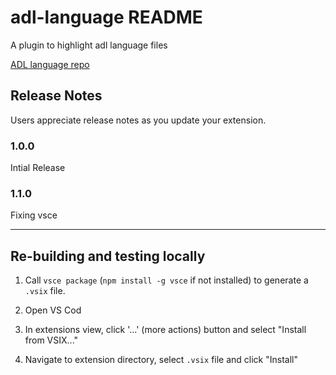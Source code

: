 # adl-language README

A plugin to highlight adl language files

[ADL language repo](https://github.com/adl-lang/adl)

## Release Notes

Users appreciate release notes as you update your extension.

### 1.0.0

Intial Release

### 1.1.0

Fixing vsce

---

## Re-building and testing locally

1. Call `vsce package` (`npm install -g vsce` if not installed)
to generate a `.vsix` file.

2. Open VS Cod

3. In extensions view, click '...' (more actions) button 
and select "Install from VSIX..."

4. Navigate to extension directory, select `.vsix` file and click "Install"
